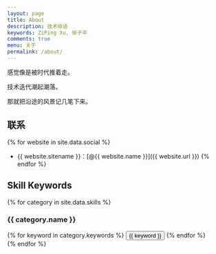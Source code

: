 ```yaml
---
layout: page
title: About
description: 技术徐话
keywords: ZiPing Xu, 徐子平
comments: true
menu: 关于
permalink: /about/
---
```


感觉像是被时代推着走。

技术迭代潮起潮落。

那就把沿途的风景记几笔下来。

## 联系

{% for website in site.data.social %}
* {{ website.sitename }}：[@{{ website.name }}]({{ website.url }})
{% endfor %}

## Skill Keywords

{% for category in site.data.skills %}
### {{ category.name }}
<div class="btn-inline">
{% for keyword in category.keywords %}
<button class="btn btn-outline" type="button">{{ keyword }}</button>
{% endfor %}
</div>
{% endfor %}
